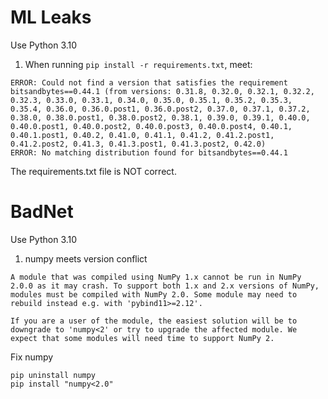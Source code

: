 # ML Leaks
Use Python 3.10  
1. When running ```pip install -r requirements.txt```, meet:
```
ERROR: Could not find a version that satisfies the requirement bitsandbytes==0.44.1 (from versions: 0.31.8, 0.32.0, 0.32.1, 0.32.2, 0.32.3, 0.33.0, 0.33.1, 0.34.0, 0.35.0, 0.35.1, 0.35.2, 0.35.3, 0.35.4, 0.36.0, 0.36.0.post1, 0.36.0.post2, 0.37.0, 0.37.1, 0.37.2, 0.38.0, 0.38.0.post1, 0.38.0.post2, 0.38.1, 0.39.0, 0.39.1, 0.40.0, 0.40.0.post1, 0.40.0.post2, 0.40.0.post3, 0.40.0.post4, 0.40.1, 0.40.1.post1, 0.40.2, 0.41.0, 0.41.1, 0.41.2, 0.41.2.post1, 0.41.2.post2, 0.41.3, 0.41.3.post1, 0.41.3.post2, 0.42.0)
ERROR: No matching distribution found for bitsandbytes==0.44.1
```
The requirements.txt file is NOT correct.

# BadNet
Use Python 3.10
1. numpy meets version conflict
```
A module that was compiled using NumPy 1.x cannot be run in NumPy 2.0.0 as it may crash. To support both 1.x and 2.x versions of NumPy, modules must be compiled with NumPy 2.0. Some module may need to rebuild instead e.g. with 'pybind11>=2.12'.

If you are a user of the module, the easiest solution will be to downgrade to 'numpy<2' or try to upgrade the affected module. We expect that some modules will need time to support NumPy 2.
```
Fix numpy
```
pip uninstall numpy
pip install "numpy<2.0"
```

